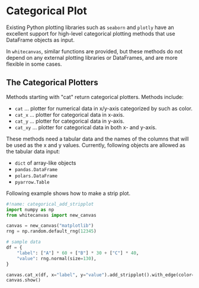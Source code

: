 # Categorical Plot

Existing Python plotting libraries such as `seaborn` and `plotly` have an excellent
support for high-level categorical plotting methods that use DataFrame objects as input.

In `whitecanvas`, similar functions are provided, but these methods do not depend on
any external plotting libraries or DataFrames, and are more flexible in some cases.

## The Categorical Plotters

Methods starting with "cat" return categorical plotters. Methods include:

- `cat` ... plotter for numerical data in x/y-axis categorized by such as color.
- `cat_x` ... plotter for categorical data in x-axis.
- `cat_y` ... plotter for categorical data in y-axis.
- `cat_xy` ... plotter for categorical data in both x- and y-axis.

These methods need a tabular data and the names of the columns that will be used as the
x and y values.
Currently, following objects are allowed as the tabular data input:

- `dict` of array-like objects
- `pandas.DataFrame`
- `polars.DataFrame`
- `pyarrow.Table`

Following example shows how to make a strip plot.

``` python
#!name: categorical_add_stripplot
import numpy as np
from whitecanvas import new_canvas

canvas = new_canvas("matplotlib")
rng = np.random.default_rng(12345)

# sample data
df = {
    "label": ["A"] * 60 + ["B"] * 30 + ["C"] * 40,
    "value": rng.normal(size=130),
}

canvas.cat_x(df, x="label", y="value").add_stripplot().with_edge(color="black")
canvas.show()
```
